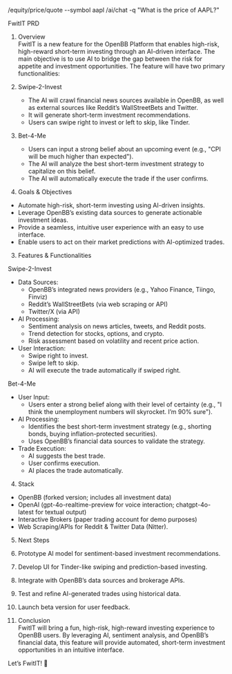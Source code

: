 /equity/price/quote --symbol aapl
/ai/chat -q "What is the price of AAPL?"

FwitIT  PRD

1. Overview  
FwitIT is a new feature for the OpenBB Platform that enables high-risk, high-reward short-term investing through an AI-driven interface. The main objective is to use AI to bridge the gap between the risk for appetite and investment opportunities. The feature will have two primary functionalities:  

1. Swipe-2-Invest
   - The AI will crawl financial news sources available in OpenBB, as well as external sources like Reddit’s WallStreetBets and Twitter.  
   - It will generate short-term investment recommendations.  
   - Users can swipe right to invest or left to skip, like Tinder.

2. Bet-4-Me  
   - Users can input a strong belief about an upcoming event (e.g., "CPI will be much higher than expected").  
   - The AI will analyze the best short-term investment strategy to capitalize on this belief.  
   - The AI will automatically execute the trade if the user confirms.  

2. Goals & Objectives  
- Automate high-risk, short-term investing using AI-driven insights.  
- Leverage OpenBB’s existing data sources to generate actionable investment ideas.  
- Provide a seamless, intuitive user experience with an easy to use interface.  
- Enable users to act on their market predictions with AI-optimized trades. 

3. Features & Functionalities  

Swipe-2-Invest
- Data Sources:  
  - OpenBB’s integrated news providers (e.g., Yahoo Finance, Tiingo, Finviz)  
  - Reddit’s WallStreetBets (via web scraping or API)  
  - Twitter/X (via API)  
- AI Processing:  
  - Sentiment analysis on news articles, tweets, and Reddit posts.  
  - Trend detection for stocks, options, and crypto.  
  - Risk assessment based on volatility and recent price action.  
- User Interaction:  
  - Swipe right to invest.  
  - Swipe left to skip.  
  - AI will execute the trade automatically if swiped right.  

Bet-4-Me
- User Input:  
  - Users enter a strong belief along with their level of certainty (e.g., "I think the unemployment numbers will skyrocket. I’m 90% sure").  
- AI Processing:  
  - Identifies the best short-term investment strategy (e.g., shorting bonds, buying inflation-protected securities).  
  - Uses OpenBB’s financial data sources to validate the strategy.  
- Trade Execution:  
  - AI suggests the best trade.  
  - User confirms execution.  
  - AI places the trade automatically.  

4. Stack 
- OpenBB (forked version; includes all investment data)
- OpenAI (gpt-4o-realtime-preview for voice interaction; chatgpt-4o-latest for textual output)
- Interactive Brokers (paper trading account for demo purposes)
- Web Scraping/APIs for Reddit & Twitter Data (Nitter).

5. Next Steps  
1. Prototype AI model for sentiment-based investment recommendations.  
2. Develop UI for Tinder-like swiping and prediction-based investing.  
3. Integrate with OpenBB’s data sources and brokerage APIs.  
4. Test and refine AI-generated trades using historical data.  
5. Launch beta version for user feedback.  

6. Conclusion  
FwitIT will bring a fun, high-risk, high-reward investing experience to OpenBB users. By leveraging AI, sentiment analysis, and OpenBB’s financial data, this feature will provide automated, short-term investment opportunities in an intuitive interface.  

Let’s FwitIT! 🚀  



